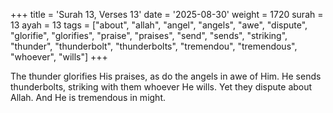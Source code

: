 +++
title = 'Surah 13, Verses 13'
date = '2025-08-30'
weight = 1720
surah = 13
ayah = 13
tags = ["about", "allah", "angel", "angels", "awe", "dispute", "glorifie", "glorifies", "praise", "praises", "send", "sends", "striking", "thunder", "thunderbolt", "thunderbolts", "tremendou", "tremendous", "whoever", "wills"]
+++

The thunder glorifies His praises, as do the angels in awe of Him. He sends thunderbolts, striking with them whoever He wills. Yet they dispute about Allah. And He is tremendous in might.